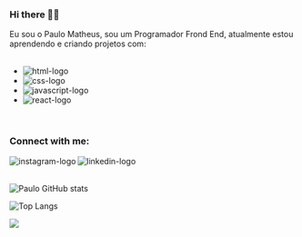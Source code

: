 ### Hi there 👋:rocket:

Eu sou o Paulo Matheus, sou um Programador Frond End, atualmente estou aprendendo e criando projetos com:
<br>
<br>
  - <img src="https://img.shields.io/badge/HTML5-E34F26?style=for-the-badge&logo=html5&logoColor=white" alt="html-logo"/>
  - <img src="https://img.shields.io/badge/CSS3-1572B6?style=for-the-badge&logo=css3&logoColor=white" alt="css-logo"/> 
  - <img src="https://img.shields.io/badge/JavaScript-F7DF1E?style=for-the-badge&logo=javascript&logoColor=black" alt="javascript-logo"/>
  - <img src="https://img.shields.io/badge/React-20232A?style=for-the-badge&logo=react&logoColor=61DAFB" alt="react-logo"/>
  <br>
  
  ### Connect with me:
  
  <p>
  <a href="https://www.instagram.com/paulllomatheus/">
  <img align="left" alt="instagram-logo" src="https://img.shields.io/badge/Instagram-E4405F?style=for-the-badge&logo=instagram&logoColor=white"/>
  </a>
  <a href="https://www.linkedin.com/in/paulo-matheus-santos-veloso-31a62a198/">
  <img align="left" alt="linkedin-logo" src="https://img.shields.io/badge/LinkedIn-0077B5?style=for-the-badge&logo=linkedin&logoColor=white"/>
  </a>
  </p>
  
  <br>
  <br>
  
  ![Paulo GitHub stats](https://github-readme-stats.vercel.app/api?username=paulllomatheus&show_icons=true&theme=chartreuse-dark)
 
  ![Top Langs](https://github-readme-stats.vercel.app/api/top-langs/?username=paulllomatheus&theme=chartreuse-dark)
  
  ![](https://komarev.com/ghpvc/?username=your-github-paulllomatheus&color=brightgreen)
  
  
